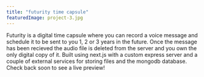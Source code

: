 ```yaml
---
title: "futurity time capsule"
featuredImage: project-3.jpg
---
```


Futurity is a digital time capsule where you can record a voice message and schedule it to be sent to you 1, 2 or 3 years in the future. Once the message has been recieved the audio file is deleted from the server and you own the only digital copy of it. Built using next.js with a custom express server and a couple of external services for storing files and the mongodb database. Check back soon to see a live preview!